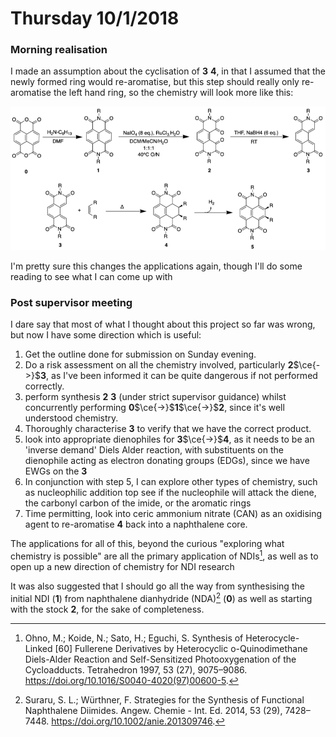 # Thursday 10/1/2018


### Morning realisation

I made an assumption about the cyclisation of **3** **4**, in that I assumed that the newly formed ring would re-aromatise, but this step should really only re-aromatise the left hand ring, so the chemistry will look more like this:

![!image](10-1.png)

I'm pretty sure this changes the applications again, though I'll do some reading to see what I can come up with

### Post supervisor meeting

I dare say that most of what I thought about this project so far was wrong, but now I have some direction which is useful:

1.  Get the outline done for submission on Sunday evening.
2.  Do a risk assessment on all the chemistry involved, particularly **2**$\ce{->}$**3**, as I've been informed it can be quite dangerous if not performed correctly.
3.  perform synthesis **2** **3** (under strict supervisor guidance) whilst concurrently performing **0**$\ce{->}$**1**$\ce{->}$**2**, since it's well understood chemistry.
4.  Thoroughly characterise **3** to verify that we have the correct product.
5.  look into appropriate dienophiles for **3**$\ce{->}$**4**, as it needs to be an 'inverse demand' Diels Alder reaction, with substituents on the dienophile acting as electron donating groups (EDGs), since we have EWGs on the **3**
6.  In conjunction with step 5, I can explore other types of chemistry, such as nucleophilic addition top see if the nucleophile will attack the diene, the carbonyl carbon of the imide, or the aromatic rings
7.  Time permitting, look into ceric ammonium nitrate (CAN) as an oxidising agent to re-aromatise **4** back into a naphthalene core.

The applications for all of this, beyond the curious "exploring what chemistry is possible" are all the primary application of NDIs[^6], as well as to open up a new direction of chemistry for NDI research

It was also suggested that I should go all the way from synthesising the initial NDI (**1**) from naphthalene dianhydride (NDA)[^7] (**0**) as well as starting with the stock **2**, for the sake of completeness.

[^6]:Ohno, M.; Koide, N.; Sato, H.; Eguchi, S. Synthesis of Heterocycle-Linked [60] Fullerene Derivatives by Heterocyclic o-Quinodimethane Diels-Alder Reaction and Self-Sensitized Photooxygenation of the Cycloadducts. Tetrahedron 1997, 53 (27), 9075–9086. https://doi.org/10.1016/S0040-4020(97)00600-5.
[^7]:Suraru, S. L.; Würthner, F. Strategies for the Synthesis of Functional Naphthalene Diimides. Angew. Chemie - Int. Ed. 2014, 53 (29), 7428–7448. https://doi.org/10.1002/anie.201309746.

